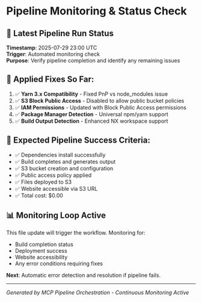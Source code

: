 # Pipeline Monitoring & Status Check

## 🚀 Latest Pipeline Run Status

**Timestamp**: 2025-07-29 23:00 UTC  
**Trigger**: Automated monitoring check  
**Purpose**: Verify pipeline completion and identify any remaining issues  

## 🔧 Applied Fixes So Far:

1. ✅ **Yarn 3.x Compatibility** - Fixed PnP vs node_modules issue
2. ✅ **S3 Block Public Access** - Disabled to allow public bucket policies  
3. ✅ **IAM Permissions** - Updated with Block Public Access permissions
4. ✅ **Package Manager Detection** - Universal npm/yarn support
5. ✅ **Build Output Detection** - Enhanced NX workspace support

## 🎯 Expected Pipeline Success Criteria:

- ✅ Dependencies install successfully
- ✅ Build completes and generates output 
- ✅ S3 bucket creation and configuration
- ✅ Public access policy applied
- ✅ Files deployed to S3
- ✅ Website accessible via S3 URL
- ✅ Total cost: $0.00

## 📊 Monitoring Loop Active

This file update will trigger the workflow. Monitoring for:
- Build completion status
- Deployment success 
- Website accessibility
- Any error conditions requiring fixes

**Next**: Automatic error detection and resolution if pipeline fails.

---
*Generated by MCP Pipeline Orchestration - Continuous Monitoring Active*